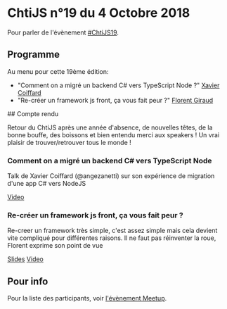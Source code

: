 <!--VarStream
title=ChtiJS #19
description=Découvrez le contenu du ChtiJS n°19 avec les présentations \
de Xavier Coiffard et Florent Giraud.
published=2019-01-10 19:00:00
keywords.+=NodeJS
keywords.+=TypeScript
keywords.+=ChtiJS
keywords.+=Javascript
keywords.+=Framework
keywords.+=Migration
lang=fr
location=FR
-->

# ChtiJS n°19 du 4 Octobre 2018

Pour parler de l'évènement
 [#ChtiJS19](https://www.meetup.com/fr-FR/FranceJS/events/254372048/).

## Programme
Au menu pour cette 19ème édition:
- "Comment on a migré un backend C# vers TypeScript Node ?" [Xavier Coiffard](https://twitter.com/angezanetti)
- "Re-créer un framework js front, ça vous fait peur ?" [Florent Giraud](https://twitter.com/giraud_florent)

## Compte rendu

Retour du ChtiJS après une année d'absence, de nouvelles têtes, de la bonne bouffe, des boissons et bien entendu
merci aux speakers ! Un vrai plaisir de trouver/retrouver tous le monde !

### Comment on a migré un backend C# vers TypeScript Node

Talk de Xavier Coiffard (@angezanetti) sur son expérience de migration d'une app C# vers NodeJS 

[Video](https://www.youtube.com/watch?v=JSnCPURYP64&feature=youtu.be)

### Re-créer un framework js front, ça vous fait peur ?

Re-creer un framework très simple, c'est assez simple mais cela devient vite compliqué pour différentes raisons. Il ne faut pas
réinventer la roue, Florent exprime son point de vue

[Slides](https://slides.com/florentgiraud/deck-3#/)
[Video](https://www.youtube.com/watch?v=Q-i-DIHkWTc)

## Pour info

Pour la liste des participants, voir
 [l'évènement Meetup](https://www.meetup.com/fr-FR/FranceJS/events/254372048/).
